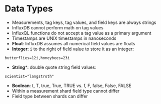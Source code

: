 # Data Types

* Measurements, tag keys, tag values, and field keys are always strings
* InfluxDB cannot perform math on tag values
* InfluxQL functions do not accept a tag value as a primary argument
* Timestamps are UNIX timestamps in nanoseconds
* **Float**: InfluxDB assumes all numerical field values are floats
* **Integer**: ```i``` to the right of field value to store it as an integer:
```
butterflies=12i,honeybees=23i
```
* **String***: double quote string field values:
```
scientist="langstroth"
```
* **Boolean**: t, T, true, True, TRUE vs. f, F, false, False, FALSE
* Within a measurement shard field type cannot differ
* Field type between shards can differ